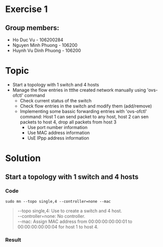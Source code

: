 # Exercise 1
## Group members:
* Ho Duc Vu - 106200284 
*  Nguyen Minh Phuong - 106200 
*  Huynh Vu Dinh Phuong - 106200

# Topic
* Start a topology with 1 switch and 4 hosts
* Manage the flow entries in ttthe created network manually using 'ovs-ofctl' command
	* Check current status of the switch
	* Check flow entries in the switch and modify them (add/remove)
	* Implementing some bassic forwarding entries with 'ovs-ofctl' command: Host 1 can send packet to any host, host 2 can sen packets to host 4, drop all packets from host 3
		* Use port number information
		* Use MAC address information
		* UsE IPpp address information
# Solution

## Start a topology with 1 switch and 4 hosts
### Code

```
sudo mn --topo single,4 --controller=none --mac
```
> --topo single,4: Use to create a switch and 4 host.\
> --controller=none: No controller.\
> --mac: Assign MAC address from 00:00:00:00:00:01 to 00:00:00:00:00:04 for host 1 to host 4.
### Result

